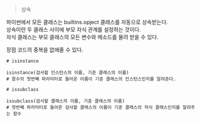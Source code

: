 


> 상속

파이썬에서 모든 클래스는 builtins.opject 클래스를 자동으로 상속받는다.  
상속이란 두 클래스 사이에 부모 자식 관계를 설정하는 것이다.  
자식 클래스는 부모 클래스의 모든 변수와 메소드를 물려 받을 수 있다.  

장점 코드의 중복을 없애줄 수 있다.

```
# isinstance

isinstance(검사할 인스턴스의 이름, 기준 클래스의 이름)  
# 함수의 첫번째 파라미터로 들어온 이름이 기준 클래스의 인스턴스인지를 알려준다.  

```

```
# issubclass

issubclass(검사할 클래스의 이름, 기준 클래스의 이름)
# 첫번째 파라미터로 들어온 검사할 클래스의 이름이 기준 클래스의 자식 클래스인지를 알려주는 함수

```
